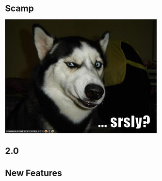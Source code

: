 <!SLIDE title #title>

# Scamp

<!SLIDE center #title>

![srsly?](srsly.jpg)

<!SLIDE center #title>

# 2.0

<!SLIDE center #title>

# New Features
